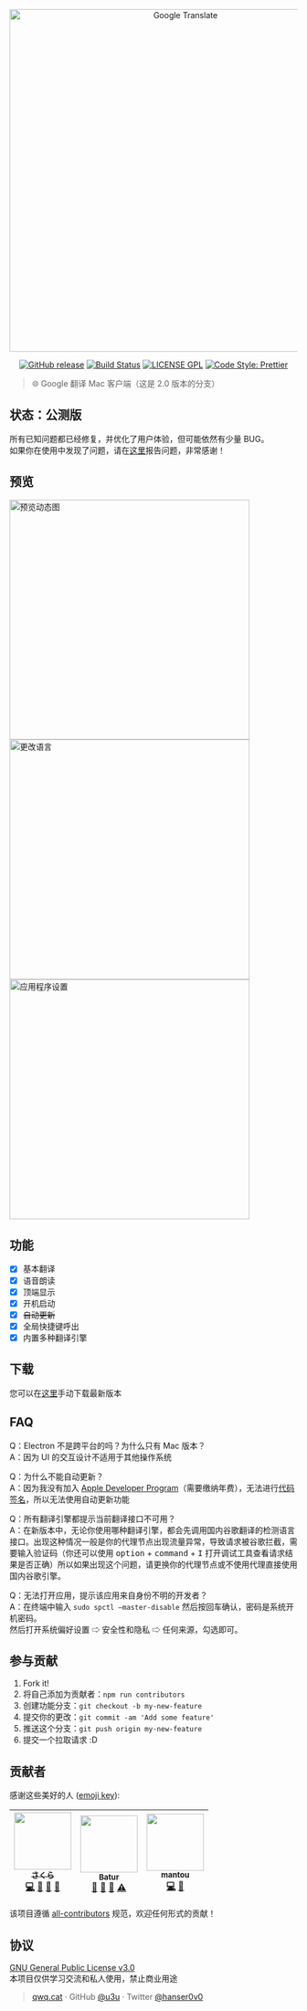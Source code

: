 <p align="center">
  <a href="https://github.com/xun404/GoogleTranslate">
    <img alt="Google Translate" src="https://cdn.jsdelivr.net/gh/xun404/GoogleTranslate@main/.readme/5b38a1b1dcc25.png" width="600">
  </a>
</p>

<p align="center">
  <a href="https://github.com/xun404/GoogleTranslate/releases"><img alt="GitHub release" src="https://img.shields.io/github/release/xun404/GoogleTranslate.svg?style=for-the-badge"></a>
  <a href="https://travis-ci.org/xun404/GoogleTranslate"><img alt="Build Status" src="https://img.shields.io/travis/xun404/GoogleTranslate/dev.svg?style=for-the-badge"></a>
  <a href="./LICENSE"><img alt="LICENSE GPL" src="https://img.shields.io/badge/license-gpl-yellow.svg?style=for-the-badge"></a>
  <a href="https://github.com/prettier/prettier"><img alt="Code Style: Prettier" src="https://img.shields.io/badge/code_style-prettier-ff69b4.svg?style=for-the-badge"></a>
</p>

> 🌐 Google 翻译 Mac 客户端（这是 2.0 版本的分支）

## 状态：公测版

所有已知问题都已经修复，并优化了用户体验，但可能依然有少量 BUG。  
如果你在使用中发现了问题，请在[这里](https://github.com/xun404/GoogleTranslate/issues/new)报告问题，非常感谢！

## 预览

<img alt="预览动态图" src="https://cdn.jsdelivr.net/gh/xun404/GoogleTranslate@main/.readme/5b4dfbda30200.gif" width="420">
<img alt="更改语言" src="https://cdn.jsdelivr.net/gh/xun404/GoogleTranslate@main/.readme/5b4dfc253a5d7.png" width="420">
<img alt="应用程序设置" src="https://cdn.jsdelivr.net/gh/xun404/GoogleTranslate@main/.readme/5b4dfc25357a1.png" width="420">

## 功能

- [x] 基本翻译
- [x] 语音朗读
- [x] 顶端显示
- [x] 开机启动
- [x] ~~自动更新~~
- [x] 全局快捷键呼出
- [x] 内置多种翻译引擎

## 下载

您可以在[这里](https://github.com/xun404/GoogleTranslate/releases/latest)手动下载最新版本

## FAQ

Q：Electron 不是跨平台的吗？为什么只有 Mac 版本？  
A：因为 UI 的交互设计不适用于其他操作系统

Q：为什么不能自动更新？  
A：因为我没有加入 [Apple Developer Program](https://developer.apple.com/programs/)（需要缴纳年费），无法进行[代码签名](https://electronjs.org/docs/tutorial/code-signing)，所以无法使用自动更新功能

Q：所有翻译引擎都提示当前翻译接口不可用？  
A：在新版本中，无论你使用哪种翻译引擎，都会先调用国内谷歌翻译的检测语言接口。出现这种情况一般是你的代理节点出现流量异常，导致请求被谷歌拦截，需要输入验证码（你还可以使用 <kbd>option</kbd> + <kbd>command</kbd> + <kbd>I</kbd> 打开调试工具查看请求结果是否正确）所以如果出现这个问题，请更换你的代理节点或不使用代理直接使用国内谷歌引擎。

Q：无法打开应用，提示该应用来自身份不明的开发者？  
A：在终端中输入 `sudo spctl –master-disable` 然后按回车确认，密码是系统开机密码。  
然后打开系统偏好设置 ⇨ 安全性和隐私 ⇨ 任何来源，勾选即可。

## 参与贡献

1.  Fork it!
2.  将自己添加为贡献者：`npm run contributors`
3.  创建功能分支：`git checkout -b my-new-feature`
4.  提交你的更改：`git commit -am 'Add some feature'`
5.  推送这个分支：`git push origin my-new-feature`
6.  提交一个拉取请求 :D

## 贡献者

感谢这些美好的人 ([emoji key](https://github.com/kentcdodds/all-contributors#emoji-key)):

<!-- ALL-CONTRIBUTORS-LIST:START - Do not remove or modify this section -->
<!-- prettier-ignore -->
| [<img src="https://avatars2.githubusercontent.com/u/20062482?v=4" width="100px;"/><br /><sub><b>さくら</b></sub>](https://qwq.cat)<br />[💻](https://github.com/xun404/GoogleTranslate/commits?author=u3u "Code") [📖](https://github.com/xun404/GoogleTranslate/commits?author=u3u "Documentation") [🎨](#design-u3u "Design") [🤔](#ideas-u3u "Ideas, Planning, & Feedback") | [<img src="https://avatars1.githubusercontent.com/u/9591690?v=4" width="100px;"/><br /><sub><b>Batur</b></sub>](https://github.com/Batur24)<br />[💬](#question-Batur24 "Answering Questions") [🐛](https://github.com/xun404/GoogleTranslate/issues?q=author%3ABatur24 "Bug reports") [🤔](#ideas-Batur24 "Ideas, Planning, & Feedback") [⚠️](https://github.com/xun404/GoogleTranslate/commits?author=Batur24 "Tests") | [<img src="https://avatars3.githubusercontent.com/u/3841872?v=4" width="100px;"/><br /><sub><b>mantou</b></sub>](https://github.com/mantou132)<br />[💻](https://github.com/xun404/GoogleTranslate/commits?author=mantou132 "Code") [🤔](#ideas-mantou132 "Ideas, Planning, & Feedback") |
| :---: | :---: | :---: |

<!-- ALL-CONTRIBUTORS-LIST:END -->

该项目遵循 [all-contributors](https://github.com/kentcdodds/all-contributors) 规范，欢迎任何形式的贡献！

## 协议

[GNU General Public License v3.0](./LICENSE)  
本项目仅供学习交流和私人使用，禁止商业用途

> [qwq.cat](https://qwq.cat) · GitHub [@u3u](https://github.com/u3u) · Twitter [@hanser0v0](https://twitter.com/hanser0v0)
